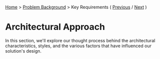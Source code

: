 [Home](../README.md) > [Problem Background](../README.md#problem-background) > Key Requirements ( [Previous](./1-problem-statement.md) / [Next](../2-architectural-approach/1-characteristics.md) )

# Architectural Approach

In this section, we'll explore our thought process behind the architectural characteristics, styles, and the various factors that have influenced our solution's design.
